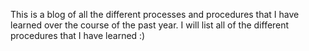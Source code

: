 
This is a blog of all the different processes and procedures that I have learned over the course of the past year. I will list all of the different procedures that I have learned :)
